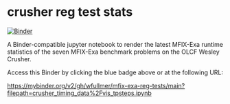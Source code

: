 # crusher reg test stats

[![Binder](https://mybinder.org/badge_logo.svg)](https://mybinder.org/v2/gh/wfullmer/mfix-exa-reg-tests/main?filepath=crusher_timing_data%2Fvis_tpsteps.ipynb)

A Binder-compatible jupyter notebook to render the latest MFIX-Exa 
runtime statistics of the seven MFIX-Exa benchmark problems on the OLCF Wesley Crusher. 

Access this Binder by clicking the blue badge above or at the following URL:

https://mybinder.org/v2/gh/wfullmer/mfix-exa-reg-tests/main?filepath=crusher_timing_data%2Fvis_tpsteps.ipynb
